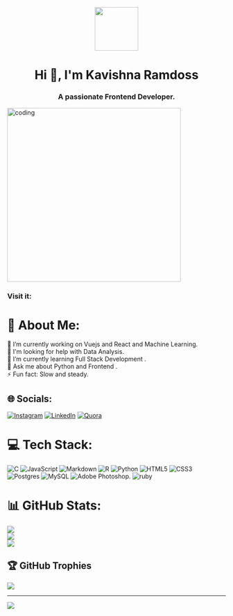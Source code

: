 
<div id="header" align="center">
  <img src="https://media.giphy.com/media/M9gbBd9nbDrOTu1Mqx/giphy.gif" width="100"/>
</div>
<h1 align="center">Hi 👋, I'm Kavishna Ramdoss</h1>
<h3 align="center">A passionate Frontend Developer.</h3>

<img align="center" alt="coding" width="400" src="https://cdn.lowgif.com/full/9cb12f51dffbaaa6-character-typing-by-vincent-mokuenko-dribbble.gif">
<div>

<h3 align="left">Visit it:</h3>
<p align="left">
<a href="www.Kavi.42webio"></a></p>
  </div>
    <div>

# 💫 About Me:
🔭 I’m currently working on Vuejs and React and Machine Learning.<br>👯 I'm looking for help with Data Analysis.<br>🌱 I’m currently learning Full Stack Development .<br>💬 Ask me about Python and Frontend .<br>⚡ Fun fact: Slow and steady.


## 🌐 Socials:
[![Instagram](https://img.shields.io/badge/Instagram-%23E4405F.svg?logo=Instagram&logoColor=white)](https://instagram.com/fradu0206) [![LinkedIn](https://img.shields.io/badge/LinkedIn-%230077B5.svg?logo=linkedin&logoColor=white)](https://linkedin.com/in/Kavishna0206) [![Quora](https://img.shields.io/badge/Quora-%23B92B27.svg?logo=Quora&logoColor=white)](https://quora.com/profile/rkavishna6012) 

# 💻 Tech Stack:
![C](https://img.shields.io/badge/c-%2300599C.svg?style=flat&logo=c&logoColor=white) ![JavaScript](https://img.shields.io/badge/javascript-%23323330.svg?style=flat&logo=javascript&logoColor=%23F7DF1E) ![Markdown](https://img.shields.io/badge/markdown-%23000000.svg?style=flat&logo=markdown&logoColor=white) ![R](https://img.shields.io/badge/r-%23276DC3.svg?style=flat&logo=r&logoColor=white) ![Python](https://img.shields.io/badge/python-3670A0?style=flat&logo=python&logoColor=ffdd54) ![HTML5](https://img.shields.io/badge/html5-%23E34F26.svg?style=flat&logo=html5&logoColor=white) ![CSS3](https://img.shields.io/badge/css3-%231572B6.svg?style=flat&logo=css3&logoColor=white) ![Postgres](https://img.shields.io/badge/postgres-%23316192.svg?style=flat&logo=postgresql&logoColor=white) ![MySQL](https://img.shields.io/badge/mysql-%2300f.svg?style=flat&logo=mysql&logoColor=white) ![Adobe Photoshop](https://img.shields.io/badge/adobephotoshop-%2331A8FF.svg?style=flat&logo=adobephotoshop&logoColor=white).	![ruby](https://img.shields.io/badge/Ruby-CC342D?style=for-the-badge&logo=ruby&logoColor=white)
# 📊 GitHub Stats:
![](https://github-readme-stats.vercel.app/api?username=Kavishna&theme=radical&hide_border=false&include_all_commits=true&count_private=true)<br/>
![](https://github-readme-streak-stats.herokuapp.com/?user=Kavishna&theme=radical&hide_border=false)<br/>
![](https://github-readme-stats.vercel.app/api/top-langs/?username=Kavishna&theme=radical&hide_border=false&include_all_commits=true&count_private=true&layout=compact)

## 🏆 GitHub Trophies
![](https://github-profile-trophy.vercel.app/?username=Kavishna&theme=radical&no-frame=false&no-bg=false&margin-w=4)

---
[![](https://visitcount.itsvg.in/api?id=Kavishna&icon=0&color=0)](https://visitcount.itsvg.in)

<!-- Proudly created with GPRM ( https://gprm.itsvg.in ) -->
